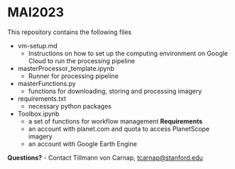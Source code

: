 # MAI2023
This repository contains the following files

- vm-setup.md
    - Instructions on how to set up the computing environment on Google Cloud to run the processing pipeline
- masterProcessor_template.ipynb
    - Runner for processing pipeline
- masterFunctions.py
    - functions for downloading, storing and processing imagery
- requirements.txt
    - necessary python packages
- Toolbox.ipynb
    - a set of functions for workflow management
**Requirements**
    - an account with planet.com and quota to access PlanetScope imagery
    - an account with Google Earth Engine

**Questions?**
    - Contact Tillmann von Carnap, tcarnap@stanford.edu
